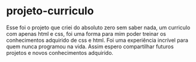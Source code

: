 # projeto-curriculo

Esse foi o projeto que criei do absoluto zero sem saber nada, um curriculo com apenas html e css, foi uma forma para mim poder treinar os conhecimentos adquirido de css e html. Foi uma experiência incrível para quem nunca programou na vida. Assim espero compartilhar futuros projetos e novos conhecimentos adquirido.
